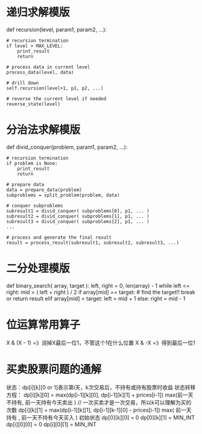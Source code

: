 # 递归求解模版
def recursion(level, param1, param2, ...):

    # recursion termination
    if level > MAX_LEVEL:
        print_result
        return

    # process data in current level
    process_data(level, data)

    # drill down
    self.recursion(level+1, p1, p2, ...)

    # reverse the current level if needed
    reverse_state(level)

# 分治法求解模版
def divid_conquer(problem, param1, param2, ...):
    
    # recursion termination
    if problem is None:
        print_result
        return

    # prepare data
    data = prepare_data(problem)
    subproblems = split_problem(problem, data)

    # conquer subproblems
    subresult1 = divid_conquer( subproblems[0], p1, ... )
    subresult2 = divid_conquer( subproblems[1], p1, ... )
    subresult3 = divid_conquer( subproblems[2], p1, ... )
    ...

    # process and generate the final result
    result = process_result(subresult1, subresult2, subresult3, ...)

# 二分处理模版
def binary_search( array, target ):
    left, right = 0, len(array) - 1
    while left <= right:
        mid = ( left + right ) / 2
        if array[mid] == target:
            # find the target!!
            break or return result
        elif array[mid] < target:
            left = mid + 1
        else:
            right = mid - 1

# 位运算常用算子
X & (X - 1) =》消掉X最后一位1，不管这个1在什么位置
X & -X =》得到最后一位1

# 买卖股票问题的通解
状态：dp[i][k][0 or 1]表示第i天，k次交易后，不持有或持有股票时收益
状态转移方程：
dp[i][k][0] = max(dp[i-1][k][0], dp[i-1][k][1] + prices[i-1])
              max(前一天不持有,    前一天持有今天卖出     ) // 一次买卖才是一次交易，所以k可以理解为买的次数
dp[i][k][1] = max(dp[i-1][k][1], dp[i-1][k-1][0] - prices[i-1])
              max( 前一天持有  , 前一天不持有今天买入     )
初始状态
dp[0][k][0] = 0
dp[0][k][1] = MIN_INT
dp[i][0][0] = 0
dp[i][0][1] = MIN_INT


